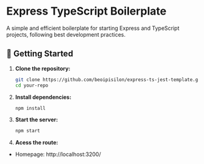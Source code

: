 # Express TypeScript Boilerplate

A simple and efficient boilerplate for starting Express and TypeScript projects, following best development practices.

## 🚀 Getting Started

1. **Clone the repository:**
   ```bash
   git clone https://github.com/beoipisilon/express-ts-jest-template.git
   cd your-repo

2. **Install dependencies:**
    ```bash
    npm install

3. **Start the server:**
    ```bash
    npm start

4. **Acess the route:**
- Homepage: http://localhost:3200/